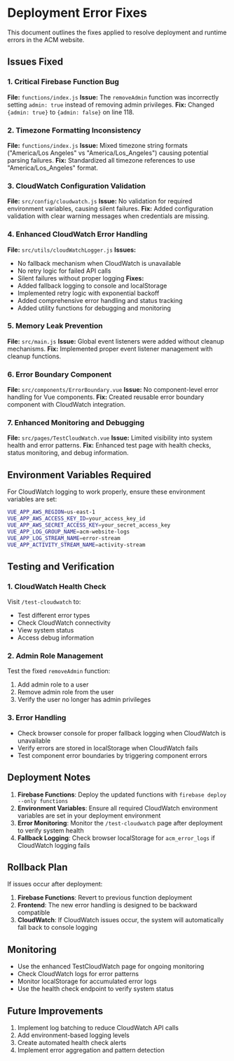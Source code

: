 # Deployment Error Fixes

This document outlines the fixes applied to resolve deployment and runtime errors in the ACM website.

## Issues Fixed

### 1. Critical Firebase Function Bug
**File:** `functions/index.js`
**Issue:** The `removeAdmin` function was incorrectly setting `admin: true` instead of removing admin privileges.
**Fix:** Changed `{admin: true}` to `{admin: false}` on line 118.

### 2. Timezone Formatting Inconsistency
**File:** `functions/index.js`
**Issue:** Mixed timezone string formats ("America/Los Angeles" vs "America/Los_Angeles") causing potential parsing failures.
**Fix:** Standardized all timezone references to use "America/Los_Angeles" format.

### 3. CloudWatch Configuration Validation
**File:** `src/config/cloudwatch.js`
**Issue:** No validation for required environment variables, causing silent failures.
**Fix:** Added configuration validation with clear warning messages when credentials are missing.

### 4. Enhanced CloudWatch Error Handling
**File:** `src/utils/cloudWatchLogger.js`
**Issues:** 
- No fallback mechanism when CloudWatch is unavailable
- No retry logic for failed API calls
- Silent failures without proper logging
**Fixes:**
- Added fallback logging to console and localStorage
- Implemented retry logic with exponential backoff
- Added comprehensive error handling and status tracking
- Added utility functions for debugging and monitoring

### 5. Memory Leak Prevention
**File:** `src/main.js`
**Issue:** Global event listeners were added without cleanup mechanisms.
**Fix:** Implemented proper event listener management with cleanup functions.

### 6. Error Boundary Component
**File:** `src/components/ErrorBoundary.vue`
**Issue:** No component-level error handling for Vue components.
**Fix:** Created reusable error boundary component with CloudWatch integration.

### 7. Enhanced Monitoring and Debugging
**File:** `src/pages/TestCloudWatch.vue`
**Issue:** Limited visibility into system health and error patterns.
**Fix:** Enhanced test page with health checks, status monitoring, and debug information.

## Environment Variables Required

For CloudWatch logging to work properly, ensure these environment variables are set:

```bash
VUE_APP_AWS_REGION=us-east-1
VUE_APP_AWS_ACCESS_KEY_ID=your_access_key_id
VUE_APP_AWS_SECRET_ACCESS_KEY=your_secret_access_key
VUE_APP_LOG_GROUP_NAME=acm-website-logs
VUE_APP_LOG_STREAM_NAME=error-stream
VUE_APP_ACTIVITY_STREAM_NAME=activity-stream
```

## Testing and Verification

### 1. CloudWatch Health Check
Visit `/test-cloudwatch` to:
- Test different error types
- Check CloudWatch connectivity
- View system status
- Access debug information

### 2. Admin Role Management
Test the fixed `removeAdmin` function:
1. Add admin role to a user
2. Remove admin role from the user
3. Verify the user no longer has admin privileges

### 3. Error Handling
- Check browser console for proper fallback logging when CloudWatch is unavailable
- Verify errors are stored in localStorage when CloudWatch fails
- Test component error boundaries by triggering component errors

## Deployment Notes

1. **Firebase Functions**: Deploy the updated functions with `firebase deploy --only functions`
2. **Environment Variables**: Ensure all required CloudWatch environment variables are set in your deployment environment
3. **Error Monitoring**: Monitor the `/test-cloudwatch` page after deployment to verify system health
4. **Fallback Logging**: Check browser localStorage for `acm_error_logs` if CloudWatch logging fails

## Rollback Plan

If issues occur after deployment:

1. **Firebase Functions**: Revert to previous function deployment
2. **Frontend**: The new error handling is designed to be backward compatible
3. **CloudWatch**: If CloudWatch issues occur, the system will automatically fall back to console logging

## Monitoring

- Use the enhanced TestCloudWatch page for ongoing monitoring
- Check CloudWatch logs for error patterns
- Monitor localStorage for accumulated error logs
- Use the health check endpoint to verify system status

## Future Improvements

1. Implement log batching to reduce CloudWatch API calls
2. Add environment-based logging levels
3. Create automated health check alerts
4. Implement error aggregation and pattern detection